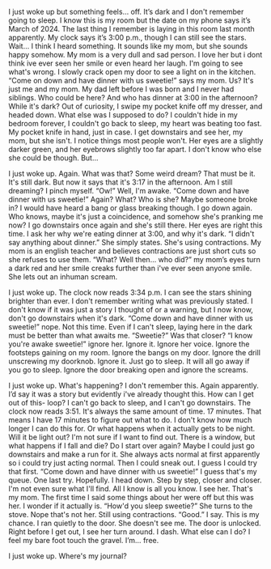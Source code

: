 I just woke up but something feels… off. It’s dark and I don't remember going to sleep. I know this is my room but the date on my phone says it’s March of 2024. The last thing I remember is laying in this room last month apparently. My clock says it’s 3:00 p.m., though I can still see the stars. Wait… I think I heard something. It sounds like my mom, but she sounds happy somehow. My mom is a very dull and sad person. I love her but i dont think ive ever seen her smile or even heard her laugh. I'm going to see what's wrong. I slowly crack open my door to see a light on in the kitchen. “Come on down and have dinner with us sweetie!” says my mom. Us? It's just me and my mom. My dad left before I was born and I never had siblings. Who could be here? And who has dinner at 3:00 in the afternoon? While it's dark? Out of curiosity, I swipe my pocket knife off my dresser, and headed down. What else was I supposed to do? I couldn't hide in my bedroom forever, I couldn't go back to sleep, my heart was beating too fast. My pocket knife in hand, just in case. I get downstairs and see her, my mom, but she isn't. I notice things most people won't. Her eyes are a slightly darker green, and her  eyebrows slightly too far apart. I don't know who else she could be though. But… 

I just woke up. Again. What was that? Some weird dream? That must be it. It's still dark. But now it says that it's 3:17 in the afternoon. Am I still dreaming? I pinch myself. “Ow!” Well, I'm awake. “Come down and have dinner with us sweetie!” Again? What? Who is she? Maybe someone broke in? I would have heard a bang or glass breaking though. I go down again. Who knows, maybe it's just a coincidence, and somehow she's pranking me now? I go downstairs once again and she's still there. Her eyes are right this time. I ask her why we're eating dinner at 3:00, and why it's dark. “I didn't say anything about dinner.” She simply states. She's using contractions. My mom is an english teacher and believes contractions are just short cuts so she refuses to use them. “What? Well then… who did?” my mom’s eyes turn a dark red and her smile creaks further than i've ever seen anyone smile. She lets out an inhuman scream.

I just woke up. The clock now reads 3:34 p.m. I can see the stars shining brighter than ever. I don't remember writing what was previously stated. I don't know if it was just a story I thought of or a warning, but I now know, don't go downstairs when it's dark. “Come down and have dinner with us sweetie!” nope. Not this time. Even if I can't sleep, laying here in the dark must be better than what awaits me. “Sweetie?” Was that closer? “I know you're awake sweetie!” ignore her. Ignore it. Ignore her voice. Ignore the footsteps gaining on my room. Ignore the bangs on my door. Ignore the drill unscrewing my doorknob. Ignore it. Just go to sleep. It will all go away if you go to sleep. Ignore the door breaking open and ignore the screams. 

I just woke up. What's happening? I don't remember this. Again apparently. I’d say it was a story but evidently i've already thought this. How can I get out of this- loop? I can't go back to sleep, and I can't go downstairs. The clock now reads 3:51. It's always the same amount of time. 17 minutes. That means I have 17 minutes to figure out what to do. I don't know how much longer I can do this for. Or what happens when it actually gets to be night. Will it be light out? I'm not sure if I want to find out. There is a window, but what happens if I fall and die? Do I start over again? Maybe I could just go downstairs and make a run for it. She always acts normal at first apparently so i could try just acting normal. Then I could sneak out. I guess I could try that first. “Come down and have dinner with us sweetie!” I guess that's my queue. One last try. Hopefully. I head down. Step by step, closer and closer. I'm not even sure what I'll find. All I know is all you know. I see her. That's my mom. The first time I said some things about her were off but this was her. I wonder if it actually is. “How'd you sleep sweetie?” She turns to the stove. Nope that's not her. Still using contractions. “Good.” I say. This is my chance. I ran quietly to the door. She doesn't see me. The door is unlocked. Right before I get out, I see her turn around. I dash. What else can I do? I feel my bare foot touch the gravel. I’m… free. 

I just woke up. Where's my journal?